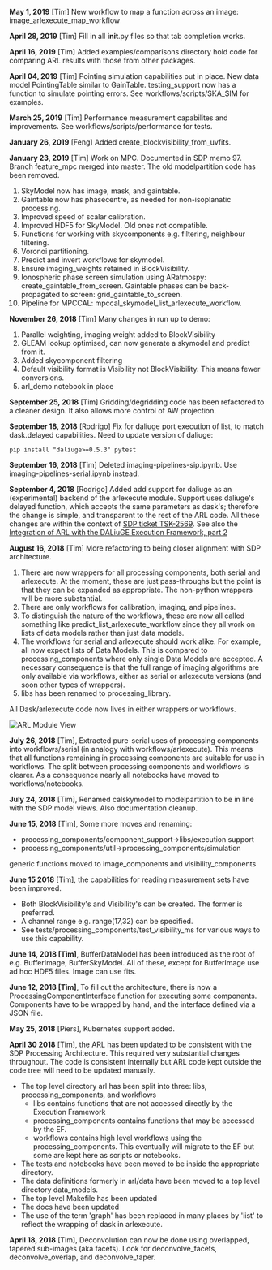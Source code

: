 **May 1, 2019** [Tim] New workflow to map a function across an image: image_arlexecute_map_workflow

**April 28, 2019** [Tim] Fill in all __init__.py files so that tab completion works.

**April 16, 2019** [Tim] Added examples/comparisons directory hold code for comparing ARL results with those from 
other packages.

**April 04, 2019** [Tim] Pointing simulation capabilities put in place. New data model PointingTable similar to 
GainTable. testing_support now has a function to simulate pointing errors. See workflows/scripts/SKA_SIM for examples.

**March 25, 2019** [Tim] Performance measurement capabilites and improvements. See workflows/scripts/performance for 
tests.

**January 26, 2019** [Feng] Added create_blockvisibility_from_uvfits.

**January 23, 2019** [Tim] Work on MPC. Documented in SDP memo 97.
Branch feature_mpc merged into master. The old modelpartition code has
been removed.
1. SkyModel now has image, mask, and gaintable.
2. Gaintable now has phasecentre, as needed for non-isoplanatic 
processing.
3. Improved speed of scalar calibration.
4. Improved HDF5 for SkyModel. Old ones not compatible.
5. Functions for working with skycomponents e.g. filtering, 
neighbour filtering.
6. Voronoi partitioning.
7. Predict and invert workflows for skymodel.
8. Ensure imaging_weights retained in BlockVisibility.
9. Ionospheric phase screen simulation using 
ARatmospy: create_gaintable_from_screen. Gaintable phases can be 
back-propagated to screen: grid_gaintable_to_screen.
10. Pipeline for MPCCAL: mpccal_skymodel_list_arlexecute_workflow.

**November 26, 2018** [Tim] Many changes in run up to demo:
1. Parallel weighting, imaging weight added to BlockVisibility
2. GLEAM lookup optimised, can now generate a skymodel and predict from it.
3. Added skycomponent filtering
4. Default visibility format is Visibility not BlockVisibility. This means fewer conversions.
5. arl_demo notebook in place

**September 25, 2018** [Tim] Gridding/degridding code has been refactored to a cleaner design. It also allows more 
control of AW projection.

**September 18, 2018** [Rodrigo] Fix for daliuge port execution of list, to match dask.delayed capabilities. Need to
update version of daliuge:

    pip install "daliuge>=0.5.3" pytest

**September 16, 2018** [Tim] Deleted imaging-pipelines-sip.ipynb. Use imaging-pipelines-serial.ipynb instead.

**September 4, 2018** [Rodrigo]  Added add support for daliuge as an (experimental) backend of the arlexecute module. 
Support uses daliuge's delayed function, which accepts the same parameters as dask's; therefore the change is simple, 
and transparent to the rest of the ARL code. All these changes are within the context of [SDP ticket 
TSK-2569](https://jira.ska-sdp.org/browse/TSK-2569). See also the 
[Integration of ARL with the DALiuGE Execution Framework, part 2](https://confluence.ska-sdp.org/display/WBS/Integration+of+ARL+with+the+DALiuGE+Execution+Framework%2C+part+2)

**August 16, 2018** [Tim] More refactoring to being closer alignment with SDP architecture.
1. There are now wrappers for all processing components, both serial and 
arlexecute. At the moment, these are just pass-throughs but the point is that they can
be expanded as appropriate. The non-python wrappers will be more substantial.
2. There are only workflows for calibration, imaging, and pipelines.
3. To distinguish the nature of the workflows, these are now all called something like
predict_list_arlexecute_workflow since they all work on lists of data models rather 
than just data models.
4. The workflows for serial and arlexecute should work alike. For example, all now 
expect lists of Data Models. This is compared to processing_components
where only single Data Models are accepted. A necessary consequence is
that the full range of imaging algorithms are only available via 
workflows, either as serial or arlexecute versions (and soon other
types of wrappers).
5. libs has been renamed to processing_library.

All Dask/arlexecute code now lives in either wrappers or workflows.

![ARL Module View](./docs/ARL_Module_View.png)


**July 26, 2018** [Tim], Extracted pure-serial uses of processing components 
into workflows/serial (in analogy with workflows/arlexecute). This means that
all functions remaining in processing components are suitable for use in
workflows. The split between processing components and workflows is clearer.
As a consequence nearly all notebooks have moved to workflows/notebooks.

**July 24, 2018** [Tim], Renamed calskymodel to modelpartition to 
be in line with the SDP model views. Also documentation cleanup.

**June 15, 2018** [Tim], Some more moves and renaming:
* processing_components/component_support->libs/execution support
* processing_components/util->processing_components/simulation

generic functions moved to image_components and visibility_components

**June 15 2018** [Tim], the capabilities for reading measurement sets have been improved.
* Both BlockVisibility's and Visibility's can be created. The former is preferred.
* A channel range e.g. range(17,32) can be specified.
* See tests/processing_components/test_visibility_ms for various ways to use this capability.

**June 14, 2018 [Tim]**, BufferDataModel has been introduced as the root of e.g. BufferImage, BufferSkyModel. All of 
these, except for BufferImage use ad hoc HDF5 files. Image can use fits.

**June 12, 2018 [Tim]**, To fill out the architecture, there is now a ProcessingComponentInterface function for executing 
some components. Components have to be wrapped by hand, and the interface defined via a JSON file.

**May 25, 2018** [Piers], Kubernetes support added.

**April 30 2018** [Tim], the ARL has been updated to be consistent with the SDP Processing Architecture. This required 
very substantial changes throughout. The code is consistent internally but ARL code kept outside the code tree will 
need to be updated manually.

* The top level directory arl has been split into three: libs, processing_components, and workflows
    - libs contains functions that are not accessed directly by the Execution Framework
    - processing_components contains functions that may be accessed by the EF. 
    - workflows contains high level workflows using the processing_components. This eventually will migrate to the EF
     but some are kept here as scripts or notebooks.
* The tests and notebooks have been moved to be inside the appropriate directory.
* The data definitions formerly in arl/data have been moved to a top level directory data_models. 
* The top level Makefile has been updated
* The docs have been updated
* The use of the term 'graph' has been replaced in many places by 'list' to reflect the wrapping of dask in 
arlexecute.

**April 18, 2018** [Tim], Deconvolution can now be done using overlapped, tapered sub-images (aka facets).
Look for deconvolve_facets, deconvolve_overlap, and deconvolve_taper.

